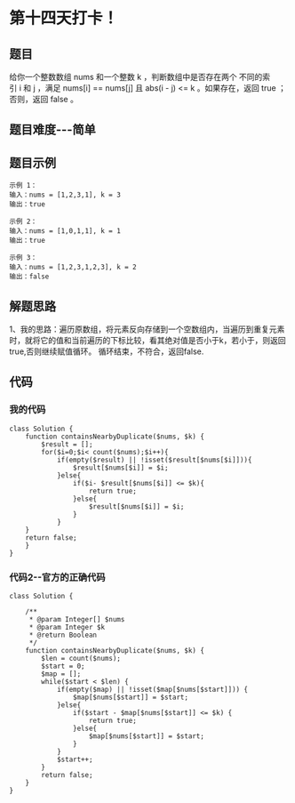 # 第十四天打卡！

## 题目
给你一个整数数组 nums 和一个整数 k ，判断数组中是否存在两个 不同的索引 i 和 j ，满足 nums[i] == nums[j] 且 abs(i - j) <= k 。如果存在，返回 true ；否则，返回 false 。

## 题目难度---简单

## 题目示例
```
示例 1：
输入：nums = [1,2,3,1], k = 3
输出：true

示例 2：
输入：nums = [1,0,1,1], k = 1
输出：true

示例 3：
输入：nums = [1,2,3,1,2,3], k = 2
输出：false
```

## 解题思路
1、我的思路：遍历原数组，将元素反向存储到一个空数组内，当遍历到重复元素时，就将它的值和当前遍历的下标比较，看其绝对值是否小于k，若小于，则返回true,否则继续赋值循环。
循环结束，不符合，返回false.


## 代码
### 我的代码
```
class Solution {
    function containsNearbyDuplicate($nums, $k) {
        $result = [];
        for($i=0;$i< count($nums);$i++){
            if(empty($result) || !isset($result[$nums[$i]])){
                $result[$nums[$i]] = $i;
            }else{
                if($i- $result[$nums[$i]] <= $k){
                    return true;
                }else{
                    $result[$nums[$i]] = $i;
                }
            }
    }
    return false;
    }
}
```

### 代码2--官方的正确代码
```
class Solution {

    /**
     * @param Integer[] $nums
     * @param Integer $k
     * @return Boolean
     */
    function containsNearbyDuplicate($nums, $k) {
        $len = count($nums);
        $start = 0;
        $map = [];
        while($start < $len) {
            if(empty($map) || !isset($map[$nums[$start]])) {
                $map[$nums[$start]] = $start; 
            }else{
                if($start - $map[$nums[$start]] <= $k) {
                    return true;
                }else{
                    $map[$nums[$start]] = $start; 
                }
            }
            $start++;
        }
        return false;
    }
}
```
